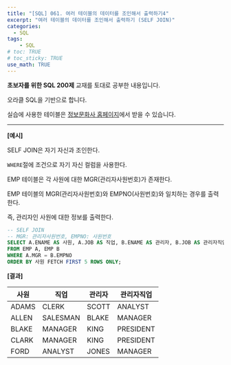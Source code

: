 ```yaml
---
title: "[SQL] 061. 여러 테이블의 데이터를 조인해서 출력하기4"
excerpt: "여러 테이블의 데이터를 조인해서 출력하기 (SELF JOIN)"
categories: 
  - SQL
tags: 
    - SQL
# toc: TRUE
# toc_sticky: TRUE
use_math: TRUE
---
```


**초보자를 위한 SQL 200제** 교재를 토대로 공부한 내용입니다.

오라클 SQL을 기반으로 합니다.

실습에 사용한 테이블은 [정보문화사 홈페이지](http://infopub.co.kr/index.asp)에서 받을 수 있습니다.

---

**[예시]**

SELF JOIN은 자기 자신과 조인한다.

`WHERE`절에 조건으로 자기 자신 컬럼을 사용한다.

EMP 테이블은 각 사원에 대한 MGR(관리자사원번호)가 존재한다.

EMP 테이블의 MGR(관리자사원번호)와 EMPNO(사원번호)와 일치하는 경우를 출력한다.

즉, 관리자인 사원에 대한 정보를 출력한다.


```sql
-- SELF JOIN
-- MGR: 관리자사원번호, EMPNO: 사원번호
SELECT A.ENAME AS 사원, A.JOB AS 직업, B.ENAME AS 관리자, B.JOB AS 관리자직업
FROM EMP A, EMP B
WHERE A.MGR = B.EMPNO
ORDER BY 사원 FETCH FIRST 5 ROWS ONLY;
```


**[결과]**

사원|직업|관리자|관리자직업
|-|-|-|-|
ADAMS|CLERK|SCOTT|ANALYST
ALLEN|SALESMAN|BLAKE|MANAGER
BLAKE|MANAGER|KING|PRESIDENT
CLARK|MANAGER|KING|PRESIDENT
FORD|ANALYST|JONES|MANAGER
